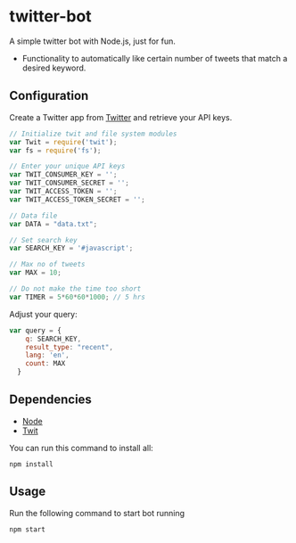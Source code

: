 # twitter-bot
A simple twitter bot with Node.js, just for fun.

* Functionality to automatically like certain number of tweets that match a desired keyword.

## Configuration

Create a Twitter app from [Twitter](https://apps.twitter.com/) and retrieve your API keys.

```javascript
// Initialize twit and file system modules
var Twit = require('twit');
var fs = require('fs');

// Enter your unique API keys
var TWIT_CONSUMER_KEY = '';
var TWIT_CONSUMER_SECRET = '';
var TWIT_ACCESS_TOKEN = '';
var TWIT_ACCESS_TOKEN_SECRET = '';

// Data file
var DATA = "data.txt";

// Set search key
var SEARCH_KEY = '#javascript';

// Max no of tweets
var MAX = 10;

// Do not make the time too short
var TIMER = 5*60*60*1000; // 5 hrs
```

Adjust your query:

```javascript
var query = {
    q: SEARCH_KEY,
    result_type: "recent",
    lang: 'en',
    count: MAX
  }
```
## Dependencies

* [Node](https://nodejs.org/en/)
* [Twit](https://github.com/ttezel/twit)

You can run this command to install all:

```
npm install
```

## Usage

Run the following command to start bot running

```
npm start
```




